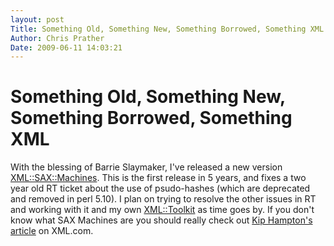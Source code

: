 ```yaml
---
layout: post
Title: Something Old, Something New, Something Borrowed, Something XML  
Author: Chris Prather
Date: 2009-06-11 14:03:21
---
```


# Something Old, Something New, Something Borrowed, Something XML
With the blessing of Barrie Slaymaker, I've released a new version [XML::SAX::Machines][1]. This is the first release in 5 years, and fixes a two year old RT ticket about the use of psudo-hashes (which are deprecated and removed in perl 5.10). I plan on trying to resolve the other issues in RT and working with it and my own [XML::Toolkit][2] as time goes by. If you don't know what SAX Machines are you should really check out [Kip Hampton's article][3] on XML.com.

[1]: http://search.cpan.org/dist/XML-SAX-Machines/
[2]: http://search.cpan.org/dist/XML-Toolkit/
[3]: http://www.xml.com/pub/a/2002/02/13/sax-machines.html
